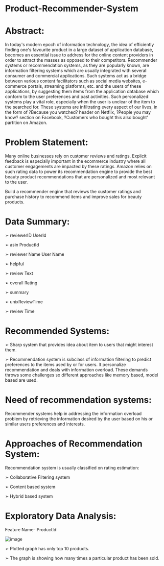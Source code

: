 # Product-Recommender-System

# Abstract:
In today's modern epoch of information technology, the idea of efficiently finding one's favourite product in a large dataset of application database, becomes an essential issue to address for the online content providers in order to attract the masses as opposed to their competitors. Recommender systems or recommendation systems, as they are popularly known, are information filtering systems which are usually integrated with several consumer and commercial applications. Such systems act as a bridge between various content facilitators such as social media websites, e-commerce portals, streaming platforms, etc. and the users of these applications, by suggesting them items from the application database which conform to the user preferences and past activities. Such personalized systems play a vital role, especially when the user is unclear of the item to the searched for. These systems are infiltrating every aspect of our lives, in the form of ?Because you watched? header on Netflix, ?People you may know? section on Facebook, ?Customers who bought this also bought' partition on Amazon.

# Problem Statement:
Many online businesses rely on customer
reviews and ratings. Explicit feedback is
especially important in the ecommerce industry
where all customer engagements are impacted
by these ratings. Amazon relies on such rating
data to power its recommendation engine to
provide the best beauty product
recommendations that are personalized and
most relevant to the user.

Build a recommender engine that reviews the
customer ratings and purchase history to
recommend items and improve sales for beauty
products.

# Data Summary:

➢
reviewerID UserId

➢
asin ProductId

➢
reviewer Name User
Name

➢
helpful

➢
review Text

➢
overall Rating

➢
summary

➢
unixReviewTime

➢
review Time

# Recommended Systems:

➢
Sharp system that provides idea about
item to users that might interest them.

➢
Recommendation system is subclass of
information filtering to predict
preferences to the items used by or for
users. It personalize recommendation
and deals with information overload.
These demands throws some
challenges so different approaches like
memory based, model based are used.

# Need of recommendation systems:

Recommender systems help in addressing the information overload problem by retrieving the information desired by the user based on his or similar users preferences and interests.

# Approaches of Recommendation System:

Recommendation system is usually
classified on rating estimation:

➢
Collaborative Filtering system

➢
Content based system

➢
Hybrid based system

# Exploratory Data Analysis:

Feature Name- ProductId

![image](https://user-images.githubusercontent.com/85148563/156231433-5b35194d-d825-4ec2-bbd5-153841386b7a.png)

➢
Plotted graph has only
top 10 products.

➢
The graph is showing
how many times a
particular product has
been sold.






